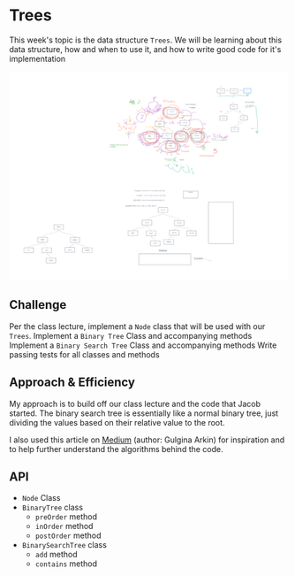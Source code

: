 # Trees

This week's topic is the data structure `Trees`.  We will be learning about this data structure, how and when to use it, and how to write good code for it's implementation

![Whiteboard](./class-15-uml.png)

## Challenge

Per the class lecture, implement a `Node` class that will be used with our `Trees`.
Implement a `Binary Tree` Class and accompanying methods
Implement a `Binary Search Tree` Class and accompanying methods
Write passing tests for all classes and methods

## Approach & Efficiency

My approach is to build off our class lecture and the code that Jacob started.  The binary search tree is essentially like a normal binary tree, just dividing the values based on their relative value to the root. 

I also used this article on [Medium](https://medium.com/swlh/binary-search-tree-in-javascript-31cb74d8263b) (author: Gulgina Arkin) for inspiration and to help further understand the algorithms behind the code.  

## API

- `Node` Class
- `BinaryTree` class
  - `preOrder` method
  - `inOrder` method
  - `postOrder` method
- `BinarySearchTree` class
  - `add` method
  - `contains` method